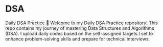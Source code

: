 # DSA
   Daily DSA Practice 🚀 Welcome to my Daily DSA Practice repository!  This repo contains my journey of mastering Data Structures and Algorithms (DSA). I upload daily codes based on the self-assigned targets I set to enhance problem-solving skills and prepare for technical interviews.
